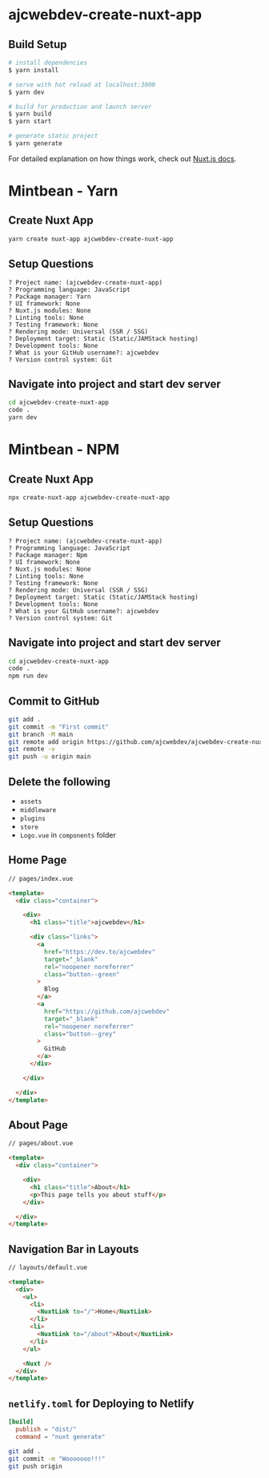 # ajcwebdev-create-nuxt-app

## Build Setup

```bash
# install dependencies
$ yarn install

# serve with hot reload at localhost:3000
$ yarn dev

# build for production and launch server
$ yarn build
$ yarn start

# generate static project
$ yarn generate
```

For detailed explanation on how things work, check out [Nuxt.js docs](https://nuxtjs.org).

# Mintbean - Yarn

## Create Nuxt App

```bash
yarn create nuxt-app ajcwebdev-create-nuxt-app
```

## Setup Questions

```
? Project name: (ajcwebdev-create-nuxt-app)
? Programming language: JavaScript
? Package manager: Yarn
? UI framework: None
? Nuxt.js modules: None
? Linting tools: None
? Testing framework: None
? Rendering mode: Universal (SSR / SSG)
? Deployment target: Static (Static/JAMStack hosting)
? Development tools: None
? What is your GitHub username?: ajcwebdev
? Version control system: Git
```

## Navigate into project and start dev server

```bash
cd ajcwebdev-create-nuxt-app
code .
yarn dev
```

# Mintbean - NPM

## Create Nuxt App

```bash
npx create-nuxt-app ajcwebdev-create-nuxt-app
```

## Setup Questions

```
? Project name: (ajcwebdev-create-nuxt-app)
? Programming language: JavaScript
? Package manager: Npm
? UI framework: None
? Nuxt.js modules: None
? Linting tools: None
? Testing framework: None
? Rendering mode: Universal (SSR / SSG)
? Deployment target: Static (Static/JAMStack hosting)
? Development tools: None
? What is your GitHub username?: ajcwebdev
? Version control system: Git
```

## Navigate into project and start dev server

```bash
cd ajcwebdev-create-nuxt-app
code .
npm run dev
```

## Commit to GitHub

```bash
git add .
git commit -m "First commit"
git branch -M main
git remote add origin https://github.com/ajcwebdev/ajcwebdev-create-nuxt-app.git
git remote -v
git push -u origin main
```

## Delete the following
* `assets`
* `middleware`
* `plugins`
* `store`
* `Logo.vue` in `components` folder

## Home Page

```html
// pages/index.vue

<template>
  <div class="container">

    <div>
      <h1 class="title">ajcwebdev</h1>

      <div class="links">
        <a
          href="https://dev.to/ajcwebdev"
          target="_blank"
          rel="noopener noreferrer"
          class="button--green"
        >
          Blog
        </a>
        <a
          href="https://github.com/ajcwebdev"
          target="_blank"
          rel="noopener noreferrer"
          class="button--grey"
        >
          GitHub
        </a>
      </div>

    </div>

  </div>
</template>
```

## About Page

```html
// pages/about.vue

<template>
  <div class="container">

    <div>
      <h1 class="title">About</h1>
      <p>This page tells you about stuff</p>
    </div>

  </div>
</template>
```

## Navigation Bar in Layouts

```html
// layouts/default.vue

<template>
  <div>
    <ul>
      <li>
        <NuxtLink to="/">Home</NuxtLink>
      </li>
      <li>
        <NuxtLink to="/about">About</NuxtLink>
      </li>
    </ul>

    <Nuxt />
  </div>
</template>
```

## `netlify.toml` for Deploying to Netlify

```toml
[build]
  publish = "dist/"
  command = "nuxt generate"
```

```bash
git add .
git commit -m "Wooooooo!!!"
git push origin
```
